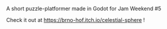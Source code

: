 A short puzzle-platformer made in Godot for Jam Weekend #5

Check it out at https://brno-hof.itch.io/celestial-sphere !
